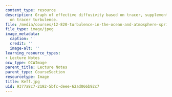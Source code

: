 ```yaml
---
content_type: resource
description: Graph of effective diffusivity based on tracer, supplementing the lecture
  on tracer turbulence.
file: /media/courses/12-820-turbulence-in-the-ocean-and-atmosphere-spring-2006/9377a8c721925bfcdeee62ad066b92c7_Keff.jpg
file_type: image/jpeg
image_metadata:
  caption: ''
  credit: ''
  image-alt: ''
learning_resource_types:
- Lecture Notes
ocw_type: OCWImage
parent_title: Lecture Notes
parent_type: CourseSection
resourcetype: Image
title: Keff.jpg
uid: 9377a8c7-2192-5bfc-deee-62ad066b92c7
---
```

